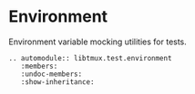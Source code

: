 # Environment

Environment variable mocking utilities for tests.

```{eval-rst}
.. automodule:: libtmux.test.environment
   :members:
   :undoc-members:
   :show-inheritance:
``` 